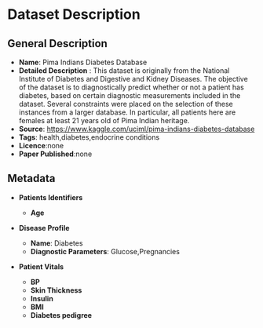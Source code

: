 # Dataset Description

## General Description

* **Name**: Pima Indians Diabetes Database
* **Detailed Description** : This dataset is originally from the National Institute of Diabetes and Digestive and Kidney Diseases. The objective of the dataset is to diagnostically predict whether or not a patient has diabetes, based on certain diagnostic measurements included in the dataset. Several constraints were placed on the selection of these instances from a larger database. In particular, all patients here are females at least 21 years old of Pima Indian heritage.
* **Source**: https://www.kaggle.com/uciml/pima-indians-diabetes-database
* **Tags**: health,diabetes,endocrine conditions
* **Licence**:none
* **Paper Published**:none

## Metadata

* **Patients Identifiers**
  * **Age**

* **Disease Profile**
  * **Name**: Diabetes
  * **Diagnostic Parameters**: Glucose,Pregnancies


* **Patient Vitals**
  * **BP**
  * **Skin Thickness**
  * **Insulin**
  * **BMI**
   * **Diabetes pedigree**
  


